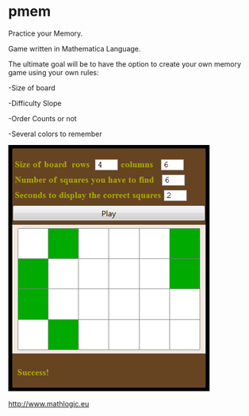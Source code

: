 pmem
====

Practice your Memory.

Game written in Mathematica Language.

The ultimate goal will be to have the option to create your own memory game using your own rules:

  -Size of board
  
  -Difficulty Slope
  
  -Order Counts or not
  
  -Several colors to remember

![alt tag](https://github.com/tchronis/pmem/blob/master/screenshot.png)

http://www.mathlogic.eu
